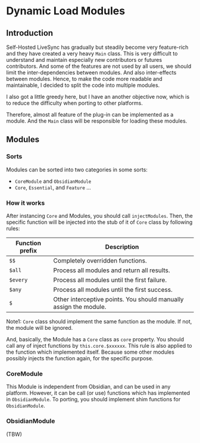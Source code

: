 # Dynamic Load Modules

## Introduction

Self-Hosted LiveSync has gradually but steadily become very feature-rich and they have created a very heavy `Main` class. This is very difficult to understand and maintain especially new contributors or futures contributors.
And some of the features are not used by all users, we should limit the inter-dependencies between modules. And also inter-effects between modules.
Hence, to make the code more readable and maintainable, I decided to split the code into multiple modules.

I also got a little greedy here, but I have an another objective now, which is to reduce the difficulty when porting to other platforms.

Therefore, almost all feature of the plug-in can be implemented as a module. And the `Main` class will be responsible for loading these modules.

## Modules

### Sorts

Modules can be sorted into two categories in some sorts:

-   `CoreModule` and `ObsidianModule`
-   `Core`, `Essential`, and `Feature` ... 

### How it works

After instancing `Core` and Modules, you should call `injectModules`. Then, the specific function will be injected into the stub of it of `Core` class by following rules:

| Function prefix | Description                                                       |
| --------------- | ----------------------------------------------------------------- |
| `$$`            | Completely overridden functions.                                  |
| `$all`          | Process all modules and return all results.                       |
| `$every`        | Process all modules until the first failure.                      |
| `$any`          | Process all modules until the first success.                      |
| `$`             | Other interceptive points. You should manually assign the module. |

Note1: `Core` class should implement the same function as the module. If not, the module will be ignored.

And, basically, the Module has a `Core` class as `core` property. You should call any of inject functions by `this.core.$xxxxxx`. This rule is also applied to the function which implemented itself. Because some other modules possibly injects the function again, for the specific purpose.

### CoreModule

This Module is independent from Obsidian, and can be used in any platform. However, it can be call (or use) functions which has implemented in `ObsidianModule`.
To porting, you should implement shim functions for `ObsidianModule`.

### ObsidianModule

(TBW)